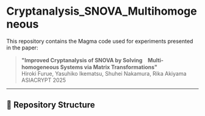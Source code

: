 # Cryptanalysis_SNOVA_Multihomogeneous

This repository contains the Magma code used for experiments presented in the paper:

> **"Improved Cryptanalysis of SNOVA by Solving　Multi-homogeneous Systems via Matrix Transformations"**  
> Hiroki Furue, Yasuhiko Ikematsu, Shuhei Nakamura, Rika Akiyama  
> ASIACRYPT 2025  

---

## 📁 Repository Structure
